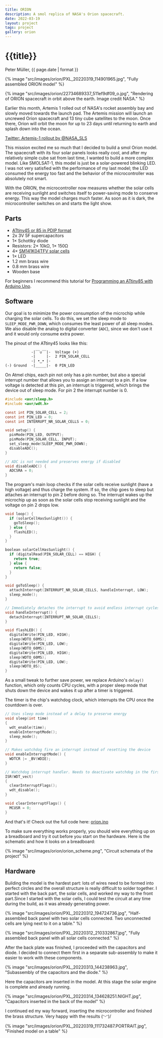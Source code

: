 ```yaml
---
title: ORION
description: A smol replica of NASA's Orion spacecraft.
date: 2022-03-19
layout: project
tags: project
gallery: orion
---
```


<h1>{{title}}</h1>

<p>Peter Müller, {{ page.date | format }}</p>

{% image "src/images/orion/PXL_20220319_114901965.jpg", "Fully assembled ORION model" %}

{% image "src/images/orion/22734689337_511ef9df09_o.jpg", "Rendering of ORION spacecraft in orbit above the earth. Image credit NASA." %}

Earlier this month, Artemis 1 rolled out of NASA's rocket assembly bay and slowly moved towards the launch pad. The Artemis mission will launch an uncrewed Orion spacecraft and 13 tiny cube satellites to the moon. Once there, Orion will orbit the moon for up to 23 days until returning to earth and splash down into the ocean.

[Twitter: Artemis-1 rollout by @NASA_SLS](https://twitter.com/NASAArtemis/status/1508537947548786701)

This mission excited me so much that I decided to build a smol Orion model. The spacecraft with its four solar panels looks really cool, and after my relatively simple cube sat from last time, I wanted to build a more complex model. Like SMOLSAT-1, this model is just be a solar-powered blinking LED. I was not very satisfied with the performance of my last model; the LED consumed the energy too fast and the behavior of the microcontroller was absolutely not smart.

With the ORION, the microcontroller now measures whether the solar cells are receiving sunlight and switches itself to power-saving mode to conserve energy. This way the model charges much faster. As soon as it is dark, the microcontroller switches on and starts the light show.

## Parts

- [ATtiny45 or 85 in PDIP format](https://www.reichelt.de/8-bit-attiny-avr-risc-mikrocontroller-4-kb-20-mhz-pdip-8-attiny-45-20pu-p68160.html?&trstct=pos_8&nbc=1)
- 2x 3V 5F supercapacitors
- 1× Schottky diode
- Resistors: 2× 10kΩ, 1× 150Ω
- 4× [SM141K04TFV solar cells](https://www.digikey.de/de/products/detail/anysolar-ltd/SM141K04TFV/14311388?s=N4IgTCBcDaIMoFkCMAWJBpADCgKgMQDUQBdAXyA)
- 1× LED
- 1.2 mm brass wire
- 0.8 mm brass wire
- Wooden base

For beginners I recommend this tutorial for [Programming an ATtiny85 with Arduino Uno](https://create.arduino.cc/projecthub/arjun/programming-attiny85-with-arduino-uno-afb829).

## Software

Our goal is to minimize the power consumption of the microchip while charging the solar cells. To do this, we set the sleep mode to `SLEEP_MODE_PWR_DOWN`, which consumes the least power of all sleep modes. We also disable the analog to digital converter (`ADC`), since we don't use it and it would only consume extra power.

The pinout of the ATtiny45 looks like this:

```txt
            -|‾‾∪‾‾|-  Voltage (+)
            -|     |-  2 PIN_SOLAR_CELL
            -| •‿• |-  
(-) Ground  -|_____|-  0 PIN_LED
```

On Atmel chips, each pin not only has a pin number, but also a special interrupt number that allows you to assign an interrupt to a pin. If a low voltage is detected at this pin, an interrupt is triggered, which brings the device out of sleep mode. For pin 2 the interrupt number is 0.

```c
#include <avr/sleep.h>
#include <avr/wdt.h>

const int PIN_SOLAR_CELL = 2;
const int PIN_LED = 0;
const int INTERRUPT_NR_SOLAR_CELLS = 0;

void setup() {
  pinMode(PIN_LED, OUTPUT);
  pinMode(PIN_SOLAR_CELL, INPUT);
  set_sleep_mode(SLEEP_MODE_PWR_DOWN);
  disableADC();
}

// ADC is not needed and preserves energy if disabled
void disableADC() {
  ADCSRA = 0; 
}
```

The program's main loop checks if the solar cells receive sunlight (have a high voltage) and thus charge the system. If so, the chip goes to sleep but attaches an interrupt to pin 2 before doing so. The interrupt wakes up the microchip up as soon as the solar cells stop receiving sunlight and the voltage on pin 2 drops low.

```c
void loop() {
  if (solarCellHasSunlight()) {
    goToSleep();
  } else {
    flashLED();
  }
}

boolean solarCellHasSunlight() {
  if (digitalRead(PIN_SOLAR_CELL) == HIGH) {
    return true;
  } else {
    return false;
  }
}

void goToSleep() {
  attachInterrupt(INTERRUPT_NR_SOLAR_CELLS, handleInterrupt, LOW);
  sleep_mode();
}

// Immediately detaches the interrupt to avoid endless interrupt cycles
void handleInterrupt() {
  detachInterrupt(INTERRUPT_NR_SOLAR_CELLS);
}

void flashLED() {
  digitalWrite(PIN_LED, HIGH);
  sleep(WDTO_60MS);
  digitalWrite(PIN_LED, LOW);
  sleep(WDTO_60MS);
  digitalWrite(PIN_LED, HIGH);
  sleep(WDTO_60MS);
  digitalWrite(PIN_LED, LOW);
  sleep(WDTO_8S);
}
```

As a small tweak to further save power, we replace Arduino's `delay()` function, which only counts CPU cycles, with a proper sleep mode that shuts down the device and wakes it up after a timer is triggered.

The timer is the chip's watchdog clock, which interrupts the CPU once the countdown is over.

```c
// Uses sleep mode instead of a delay to preserve energy
void sleep(int time)
{
  wdt_enable(time);
  enableInterruptMode();
  sleep_mode();
}

// Makes watchdog fire an interrupt instead of resetting the device
void enableInterruptMode() {
  WDTCR |= _BV(WDIE);
}

// Watchdog interrupt handler. Needs to deactivate watchdog in the first 15 ms
ISR(WDT_vect) 
{
  clearInterruptFlags();
  wdt_disable();
}

void clearInterruptFlags() {
  MCUSR = 0;
}
```

And that's it! Check out the full code here: [orion.ino](https://gist.github.com/petermllrr/4d1f32c103d030856d1df86088ab2983)

To make sure everything works properly, you should wire everything up on a breadboard and try it out before you start on the hardware. Here is the schematic and how it looks on a breadboard:

{% image "src/images/orion/orion_scheme.png", "Circuit schemata of the project" %}

## Hardware

Building the model is the hardest part: lots of wires need to be formed into perfect circles and the overall structure is really difficult to solder together. I started with the back part, the solar cells, and worked my way to the front part.Since I started with the solar cells, I could test the circuit at any time during the build, as it was already generating power.

{% image "src/images/orion/PXL_20220312_194724736.jpg", "Half-assembled back panel with two solar cells connected. Two unconnected cells are lying next to it on a table." %}

{% image "src/images/orion/PXL_20220312_210332867.jpg", "Fully assembled back panel with all solar cells connected." %}

After the back plate was finished, I proceeded with the capacitors and diode. I decided to connect them first in a separate sub-assembly to make it easier to work with these components.

{% image "src/images/orion/PXL_20220313_144238963.jpg", "Subassembly of the capacitors and the diode." %}

Here the capacitors are inserted in the model. At this stage the solar engine is complete and already running.

{% image "src/images/orion/PXL_20220314_134628251.NIGHT.jpg", "Capacitors inserted in the back of the model" %}

I continued ed my way forward, inserting the microcontroller and finished the brass structure. Very happy with the results \(ᵔᵕᵔ)/

{% image "src/images/orion/PXL_20220319_111732487.PORTRAIT.jpg", "Finished model on a table" %}
